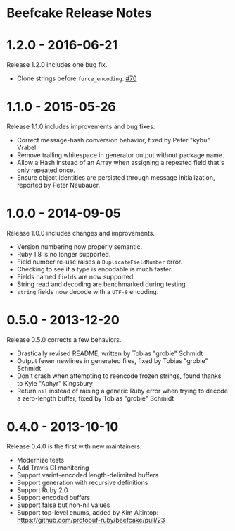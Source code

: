 # Beefcake Release Notes

# 1.2.0 - 2016-06-21

Release 1.2.0 includes one bug fix.

* Clone strings before `force_encoding`. [#70](https://github.com/protobuf-ruby/beefcake/pull/70)

# 1.1.0 - 2015-05-26

Release 1.1.0 includes improvements and bug fixes.

* Correct message-hash conversion behavior, fixed by Peter "kybu" Vrabel.
* Remove trailing whitespace in generator output without package name.
* Allow a Hash instead of an Array<Hash> when assigning a repeated field that's
  only repeated once.
* Ensure object identities are persisted through message initialization,
  reported by Peter Neubauer.

# 1.0.0 - 2014-09-05

Release 1.0.0 includes changes and improvements.

* Version numbering now properly semantic.
* Ruby 1.8 is no longer supported.
* Field number re-use raises a `DuplicateFieldNumber` error.
* Checking to see if a type is encodable is much faster.
* Fields named `fields` are now supported.
* String read and decoding are benchmarked during testing.
* `string` fields now decode with a `UTF-8` encoding.

# 0.5.0 - 2013-12-20

Release 0.5.0 corrects a few behaviors.

* Drastically revised README, written by Tobias "grobie" Schmidt
* Output fewer newlines in generated files, fixed by Tobias "grobie" Schmidt
* Don't crash when attempting to reencode frozen strings,
  found thanks to Kyle "Aphyr" Kingsbury
* Return `nil` instead of raising a generic Ruby error when trying to
  decode a zero-length buffer, fixed by Tobias "grobie" Schmidt

# 0.4.0 - 2013-10-10

Release 0.4.0 is the first with new maintainers.

* Modernize tests
* Add Travis CI monitoring
* Support varint-encoded length-delimited buffers
* Support generation with recursive definitions
* Support Ruby 2.0
* Support encoded buffers
* Support false but non-nil values
* Support top-level enums, added by Kim Altintop:
  https://github.com/protobuf-ruby/beefcake/pull/23
